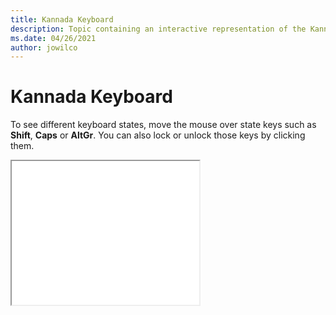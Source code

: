 ```yaml
--- 
title: Kannada Keyboard 
description: Topic containing an interactive representation of the Kannada Keyboard 
ms.date: 04/26/2021 
author: jowilco 
--- 
```

 
# Kannada Keyboard 
 
To see different keyboard states, move the mouse over state keys such as **Shift**, **Caps** or **AltGr**. You can also lock or unlock those keys by clicking them. 
 
<iframe src="kbdinkan.html" height="230"></iframe> 
